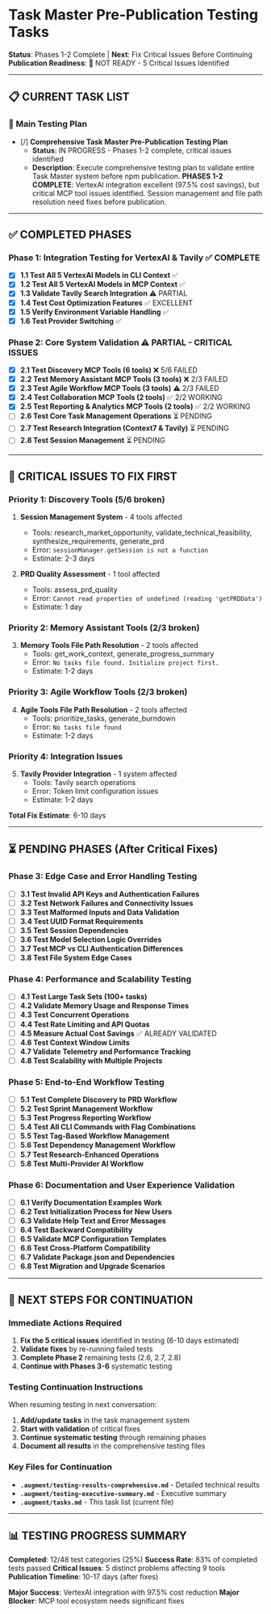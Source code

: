 # Task Master Pre-Publication Testing Tasks

**Status**: Phases 1-2 Complete | **Next**: Fix Critical Issues Before Continuing
**Publication Readiness**: 🚨 NOT READY - 5 Critical Issues Identified

---

## 📋 **CURRENT TASK LIST**

### **🎯 Main Testing Plan**
- [/] **Comprehensive Task Master Pre-Publication Testing Plan**
  - **Status**: IN PROGRESS - Phases 1-2 complete, critical issues identified
  - **Description**: Execute comprehensive testing plan to validate entire Task Master system before npm publication. **PHASES 1-2 COMPLETE**: VertexAI integration excellent (97.5% cost savings), but critical MCP tool issues identified. Session management and file path resolution need fixes before publication.

---

## ✅ **COMPLETED PHASES**

### **Phase 1: Integration Testing for VertexAI & Tavily** ✅ COMPLETE
- [x] **1.1 Test All 5 VertexAI Models in CLI Context** ✅
- [x] **1.2 Test All 5 VertexAI Models in MCP Context** ✅
- [x] **1.3 Validate Tavily Search Integration** ⚠️ PARTIAL
- [x] **1.4 Test Cost Optimization Features** ✅ EXCELLENT
- [x] **1.5 Verify Environment Variable Handling** ✅
- [x] **1.6 Test Provider Switching** ✅

### **Phase 2: Core System Validation** ⚠️ PARTIAL - CRITICAL ISSUES
- [x] **2.1 Test Discovery MCP Tools (6 tools)** ❌ 5/6 FAILED
- [x] **2.2 Test Memory Assistant MCP Tools (3 tools)** ❌ 2/3 FAILED
- [x] **2.3 Test Agile Workflow MCP Tools (3 tools)** ⚠️ 2/3 FAILED
- [x] **2.4 Test Collaboration MCP Tools (2 tools)** ✅ 2/2 WORKING
- [x] **2.5 Test Reporting & Analytics MCP Tools (2 tools)** ✅ 2/2 WORKING
- [ ] **2.6 Test Core Task Management Operations** ⏳ PENDING
- [ ] **2.7 Test Research Integration (Context7 & Tavily)** ⏳ PENDING
- [ ] **2.8 Test Session Management** ⏳ PENDING

---

## 🚨 **CRITICAL ISSUES TO FIX FIRST**

### **Priority 1: Discovery Tools (5/6 broken)**
1. **Session Management System** - 4 tools affected
   - Tools: research_market_opportunity, validate_technical_feasibility, synthesize_requirements, generate_prd
   - Error: `sessionManager.getSession is not a function`
   - Estimate: 2-3 days

2. **PRD Quality Assessment** - 1 tool affected
   - Tools: assess_prd_quality
   - Error: `Cannot read properties of undefined (reading 'getPRDData')`
   - Estimate: 1 day

### **Priority 2: Memory Assistant Tools (2/3 broken)**
3. **Memory Tools File Path Resolution** - 2 tools affected
   - Tools: get_work_context, generate_progress_summary
   - Error: `No tasks file found. Initialize project first.`
   - Estimate: 1-2 days

### **Priority 3: Agile Workflow Tools (2/3 broken)**
4. **Agile Tools File Path Resolution** - 2 tools affected
   - Tools: prioritize_tasks, generate_burndown
   - Error: `No tasks file found`
   - Estimate: 1-2 days

### **Priority 4: Integration Issues**
5. **Tavily Provider Integration** - 1 system affected
   - Tools: Tavily search operations
   - Error: Token limit configuration issues
   - Estimate: 1-2 days

**Total Fix Estimate**: 6-10 days

---

## ⏳ **PENDING PHASES** (After Critical Fixes)

### **Phase 3: Edge Case and Error Handling Testing**
- [ ] **3.1 Test Invalid API Keys and Authentication Failures**
- [ ] **3.2 Test Network Failures and Connectivity Issues**
- [ ] **3.3 Test Malformed Inputs and Data Validation**
- [ ] **3.4 Test UUID Format Requirements**
- [ ] **3.5 Test Session Dependencies**
- [ ] **3.6 Test Model Selection Logic Overrides**
- [ ] **3.7 Test MCP vs CLI Authentication Differences**
- [ ] **3.8 Test File System Edge Cases**

### **Phase 4: Performance and Scalability Testing**
- [ ] **4.1 Test Large Task Sets (100+ tasks)**
- [ ] **4.2 Validate Memory Usage and Response Times**
- [ ] **4.3 Test Concurrent Operations**
- [ ] **4.4 Test Rate Limiting and API Quotas**
- [ ] **4.5 Measure Actual Cost Savings** ✅ ALREADY VALIDATED
- [ ] **4.6 Test Context Window Limits**
- [ ] **4.7 Validate Telemetry and Performance Tracking**
- [ ] **4.8 Test Scalability with Multiple Projects**

### **Phase 5: End-to-End Workflow Testing**
- [ ] **5.1 Test Complete Discovery to PRD Workflow**
- [ ] **5.2 Test Sprint Management Workflow**
- [ ] **5.3 Test Progress Reporting Workflow**
- [ ] **5.4 Test All CLI Commands with Flag Combinations**
- [ ] **5.5 Test Tag-Based Workflow Management**
- [ ] **5.6 Test Dependency Management Workflow**
- [ ] **5.7 Test Research-Enhanced Operations**
- [ ] **5.8 Test Multi-Provider AI Workflow**

### **Phase 6: Documentation and User Experience Validation**
- [ ] **6.1 Verify Documentation Examples Work**
- [ ] **6.2 Test Initialization Process for New Users**
- [ ] **6.3 Validate Help Text and Error Messages**
- [ ] **6.4 Test Backward Compatibility**
- [ ] **6.5 Validate MCP Configuration Templates**
- [ ] **6.6 Test Cross-Platform Compatibility**
- [ ] **6.7 Validate Package.json and Dependencies**
- [ ] **6.8 Test Migration and Upgrade Scenarios**

---

## 🎯 **NEXT STEPS FOR CONTINUATION**

### **Immediate Actions Required**
1. **Fix the 5 critical issues** identified in testing (6-10 days estimated)
2. **Validate fixes** by re-running failed tests
3. **Complete Phase 2** remaining tests (2.6, 2.7, 2.8)
4. **Continue with Phases 3-6** systematic testing

### **Testing Continuation Instructions**
When resuming testing in next conversation:
1. **Add/update tasks** in the task management system
2. **Start with validation** of critical fixes
3. **Continue systematic testing** through remaining phases
4. **Document all results** in the comprehensive testing files

### **Key Files for Continuation**
- **`.augment/testing-results-comprehensive.md`** - Detailed technical results
- **`.augment/testing-executive-summary.md`** - Executive summary
- **`.augment/tasks.md`** - This task list (current file)

---

## 📊 **TESTING PROGRESS SUMMARY**

**Completed**: 12/48 test categories (25%)
**Success Rate**: 83% of completed tests passed
**Critical Issues**: 5 distinct problems affecting 9 tools
**Publication Timeline**: 10-17 days (after fixes)

**Major Success**: VertexAI integration with 97.5% cost reduction
**Major Blocker**: MCP tool ecosystem needs significant fixes